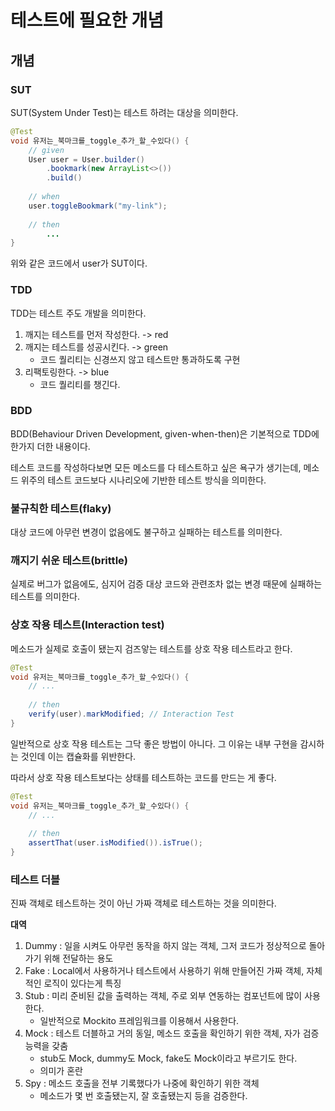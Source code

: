 # 테스트에 필요한 개념

## 개념

### SUT

SUT(System Under Test)는 테스트 하려는 대상을 의미한다.

```java
@Test
void 유저는_북마크를_toggle_추가_할_수있다() {
    // given
    User user = User.builder()
        .bookmark(new ArrayList<>())
        .build()
    
    // when
    user.toggleBookmark("my-link");
    
    // then
        ...
}
```

위와 같은 코드에서 user가 SUT이다.

### TDD

TDD는 테스트 주도 개발을 의미한다.

1. 깨지는 테스트를 먼저 작성한다. -> red
2. 깨지는 테스트를 성공시킨다. -> green
   - 코드 퀄리티는 신경쓰지 않고 테스트만 통과하도록 구현
3. 리팩토링한다. -> blue
   - 코드 퀄리티를 챙긴다.

### BDD

BDD(Behaviour Driven Development, given-when-then)은 기본적으로 TDD에 한가지 더한 내용이다.

테스트 코드를 작성하다보면 모든 메소드를 다 테스트하고 싶은 욕구가 생기는데, 메소드 위주의 테스트 코드보다 시나리오에 기반한 테스트 방식을 의미한다.

### 불규칙한 테스트(flaky)

대상 코드에 아무런 변경이 없음에도 불구하고 실패하는 테스트를 의미한다. 

### 깨지기 쉬운 테스트(brittle)

실제로 버그가 없음에도, 심지어 검증 대상 코드와 관련조차 없는 변경 때문에 실패하는 테스트를 의미한다.

### 상호 작용 테스트(Interaction test)

메소드가 실제로 호출이 됐는지 검즈앟는 테스트를 상호 작용 테스트라고 한다.

```java
@Test
void 유저는_북마크를_toggle_추가_할_수있다() {
    // ...
    
    // then
    verify(user).markModified; // Interaction Test    
}
```

일반적으로 상호 작용 테스트는 그닥 좋은 방법이 아니다.
그 이유는 내부 구현을 감시하는 것인데 이는 캡슐화를 위반한다.

따라서 상호 작용 테스트보다는 상태를 테스트하는 코드를 만드는 게 좋다.

```java
@Test
void 유저는_북마크를_toggle_추가_할_수있다() {
    // ...
    
    // then
    assertThat(user.isModified()).isTrue();    
}
```

### 테스트 더블 

진짜 객체로 테스트하는 것이 아닌 가짜 객체로 테스트하는 것을 의미한다.

**대역**
1. Dummy : 일을 시켜도 아무런 동작을 하지 않는 객체, 그저 코드가 정상적으로 돌아가기 위해 전달하는 용도
2. Fake : Local에서 사용하거나 테스트에서 사용하기 위해 만들어진 가짜 객체, 자체적인 로직이 있다는게 특징
3. Stub : 미리 준비된 값을 출력하는 객체, 주로 외부 연동하는 컴포넌트에 많이 사용한다.
   - 일반적으로 Mockito 프레임워크를 이용해서 사용한다.
4. Mock : 테스트 더블하고 거의 동일, 메소드 호출을 확인하기 위한 객체, 자가 검증 능력을 갖춤
   - stub도 Mock, dummy도 Mock, fake도 Mock이라고 부르기도 한다.
   - 의미가 혼란
5. Spy : 메소드 호출을 전부 기록했다가 나중에 확인하기 위한 객체
   - 메소드가 몇 번 호출됐는지, 잘 호출됐는지 등을 검증한다.

